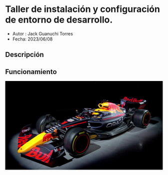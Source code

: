 
# Taller de instalación y configuración de entorno de desarrollo.
- Autor : Jack Guanuchi Torres
- Fecha: 2023/06/08

## Descripción 

## Funcionamiento
![](img/formula1.png)
